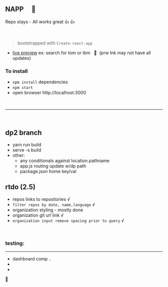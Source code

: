 ## NAPP &nbsp; &nbsp; :violin:

Repo stays - All works great  👍 👍


<br />


> bootstrapped with `Create-react-app`


+ [live preview](https://donpio.tech/repositories/napp/)
ex: search for tom or ibm &nbsp;  :cactus: &nbsp;(prw lnk may not have all updates)

### To install
- `npm install` dependencies
- `npm start`
- open browser http://localhost:3000

<br/>

--------------------

<br />


## dp2 branch


- yarn run build
- serve -s build
- other:
  + any conditionals against location.pathname
  + app.js routing update w/dp path
  + package.json home key/val



## rtdo (2.5)

- repos links to repositories √
- `filter repos by date, name,language` √
- organization styling - mostly done
- organization git url link √
- `organization input remove spacing prior to query` √



<br/>

### testing:
-----------
+ dashboard comp ..
+
+





:100:
